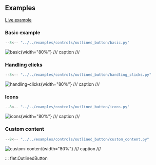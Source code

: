 ## Examples

[Live example](https://flet-controls-gallery.fly.dev/buttons/outlinedbutton)

### Basic example

```python
--8<-- "../../examples/controls/outlined_button/basic.py"
```

![basic](../../examples/controls/outlined_button/media/basic.png){width="80%"}
/// caption
///

### Handling clicks

```python
--8<-- "../../examples/controls/outlined_button/handling_clicks.py"
```

![handling-clicks](../../examples/controls/outlined_button/media/handling_clicks.gif){width="80%"}
/// caption
///

### Icons

```python
--8<-- "../../examples/controls/outlined_button/icons.py"
```

![icons](../../examples/controls/outlined_button/media/icons.png){width="80%"}
/// caption
///

### Custom content

```python
--8<-- "../../examples/controls/outlined_button/custom_content.py"
```

![custom-content](../../examples/controls/outlined_button/media/custom_content.png){width="80%"}
/// caption
///

::: flet.OutlinedButton
